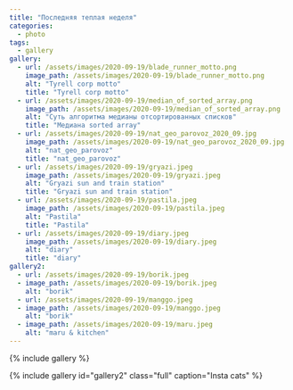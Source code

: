 ```yaml
---
title: "Последняя теплая неделя"
categories:
  - photo
tags:
  - gallery
gallery:
  - url: /assets/images/2020-09-19/blade_runner_motto.png
    image_path: /assets/images/2020-09-19/blade_runner_motto.png
    alt: "Tyrell corp motto"
    title: "Tyrell corp motto"
  - url: /assets/images/2020-09-19/median_of_sorted_array.png
    image_path: /assets/images/2020-09-19/median_of_sorted_array.png
    alt: "Суть алгоритма медианы отсортированных списков"
    title: "Медиана sorted array"
  - url: /assets/images/2020-09-19/nat_geo_parovoz_2020_09.jpg
    image_path: /assets/images/2020-09-19/nat_geo_parovoz_2020_09.jpg
    alt: "nat_geo_parovoz"
    title: "nat_geo_parovoz"
  - url: /assets/images/2020-09-19/gryazi.jpeg
    image_path: /assets/images/2020-09-19/gryazi.jpeg
    alt: "Gryazi sun and train station"
    title: "Gryazi sun and train station"
  - url: /assets/images/2020-09-19/pastila.jpeg
    image_path: /assets/images/2020-09-19/pastila.jpeg
    alt: "Pastila"
    title: "Pastila"
  - url: /assets/images/2020-09-19/diary.jpeg
    image_path: /assets/images/2020-09-19/diary.jpeg
    alt: "diary"
    title: "diary"
gallery2:
  - url: /assets/images/2020-09-19/borik.jpeg
  - image_path: /assets/images/2020-09-19/borik.jpeg
    alt: "borik"
  - url: /assets/images/2020-09-19/manggo.jpeg
  - image_path: /assets/images/2020-09-19/manggo.jpeg
    alt: "borik"
  - image_path: /assets/images/2020-09-19/maru.jpeg
    alt: "maru & kitchen"
---
```

{% include gallery %}

{% include gallery id="gallery2" class="full" caption="Insta cats" %}
